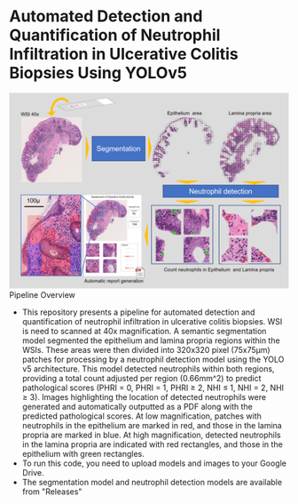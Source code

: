 # Automated Detection and Quantification of Neutrophil Infiltration in Ulcerative Colitis Biopsies Using YOLOv5

![image](https://github.com/junfrankohara/neutrophils_detection/blob/main/readme.png)
Pipeline Overview

- This repository presents a pipeline for automated detection and quantification of neutrophil infiltration in ulcerative colitis biopsies. WSI is need to scanned at 40x magnification. A semantic segmentation model segmented the epithelium and lamina propria regions within the WSIs. These areas were then divided into 320x320 pixel (75x75μm) patches for processing by a neutrophil detection model using the YOLO v5 architecture. This model detected neutrophils within both regions, providing a total count adjusted per region (0.66mm^2) to predict pathological scores (PHRI = 0, PHRI = 1, PHRI ≥ 2, NHI ≤ 1, NHI = 2, NHI ≥ 3). Images highlighting the location of detected neutrophils were generated and automatically outputted as a PDF along with the predicted pathological scores. At low magnification, patches with neutrophils in the epithelium are marked in red, and those in the lamina propria are marked in blue. At high magnification, detected neutrophils in the lamina propria are indicated with red rectangles, and those in the epithelium with green rectangles.
- To run this code, you need to upload models and images to your Google Drive.
- The segmentation model and neutrophil detection models are available from "Releases"
